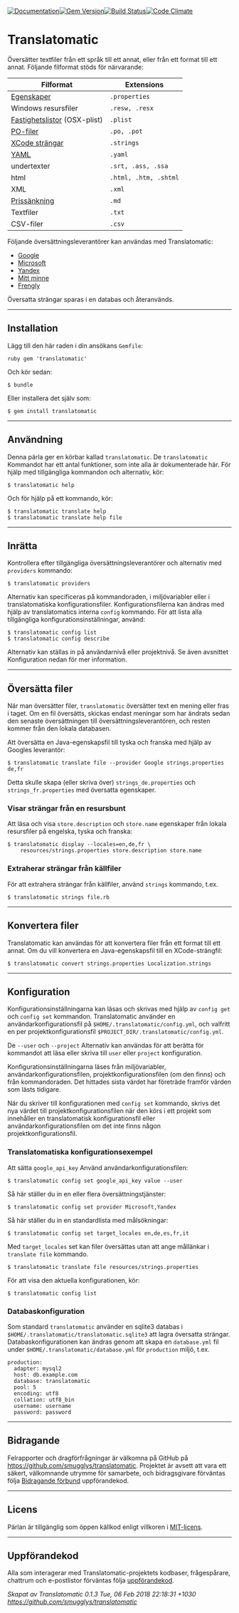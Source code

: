 [![Documentation](http://img.shields.io/badge/yard-docs-blue.svg)](http://www.rubydoc.info/gems/translatomatic)[![Gem Version](https://badge.fury.io/rb/translatomatic.svg)](https://badge.fury.io/rb/translatomatic)[![Build Status](https://travis-ci.org/smugglys/translatomatic.svg?branch=master)](https://travis-ci.org/smugglys/translatomatic)[![Code Climate](https://codeclimate.com/github/smugglys/translatomatic.svg)](https://codeclimate.com/github/smugglys/translatomatic)

# Translatomatic

Översätter textfiler från ett språk till ett annat, eller från ett format till ett annat. Följande filformat stöds för närvarande:

| Filformat | Extensions |
| --- | --- |
| [Egenskaper](https://en.wikipedia.org/wiki/.properties) | `.properties` |
| Windows resursfiler | `.resw, .resx` |
| [Fastighetslistor](https://en.wikipedia.org/wiki/Property_list) (OSX-plist) | `.plist` |
| [PO-filer](https://www.gnu.org/software/gettext/manual/html_node/PO-Files.html) | `.po, .pot` |
| [XCode strängar](https://developer.apple.com/library/content/documentation/Cocoa/Conceptual/LoadingResources/Strings/Strings.html) | `.strings` |
| [YAML](http://yaml.org/) | `.yaml` |
| undertexter | `.srt, .ass, .ssa` |
| html | `.html, .htm, .shtml` |
| XML | `.xml` |
| [Prissänkning](https://en.wikipedia.org/wiki/Markdown) | `.md` |
| Textfiler | `.txt` |
| CSV-filer | `.csv` |

Följande översättningsleverantörer kan användas med Translatomatic:

- [Google](https://cloud.google.com/translate/)
- [Microsoft](https://www.microsoft.com/en-us/translator/translatorapi.aspx)
- [Yandex](https://tech.yandex.com/translate/)
- [Mitt minne](https://mymemory.translated.net/doc/)
- [Frengly](http://www.frengly.com/api)

Översatta strängar sparas i en databas och återanvänds.

* * *

## Installation

Lägg till den här raden i din ansökans `Gemfile`:

`ruby
gem 'translatomatic'
`

Och kör sedan:

    $ bundle

Eller installera det själv som:

    $ gem install translatomatic

* * *

## Användning

Denna pärla ger en körbar kallad `translatomatic`. De `translatomatic` Kommandot har ett antal funktioner, som inte alla är dokumenterade här. För hjälp med tillgängliga kommandon och alternativ, kör:

    $ translatomatic help

Och för hjälp på ett kommando, kör:

    $ translatomatic translate help
    $ translatomatic translate help file

* * *

## Inrätta

Kontrollera efter tillgängliga översättningsleverantörer och alternativ med `providers` kommando:

    $ translatomatic providers

Alternativ kan specificeras på kommandoraden, i miljövariabler eller i translatomatiska konfigurationsfiler. Konfigurationsfilerna kan ändras med hjälp av translatomatics interna `config` kommando. För att lista alla tillgängliga konfigurationsinställningar, använd:

    $ translatomatic config list
    $ translatomatic config describe

Alternativ kan ställas in på användarnivå eller projektnivå. Se även avsnittet Konfiguration nedan för mer information.

* * *

## Översätta filer

När man översätter filer, `translatomatic` översätter text en mening eller fras i taget. Om en fil översätts, skickas endast meningar som har ändrats sedan den senaste översättningen till översättningsleverantören, och resten kommer från den lokala databasen.

Att översätta en Java-egenskapsfil till tyska och franska med hjälp av Googles leverantör:

    $ translatomatic translate file --provider Google strings.properties de,fr

Detta skulle skapa (eller skriva över) `strings_de.properties` och `strings_fr.properties` med översatta egenskaper.

### Visar strängar från en resursbunt

Att läsa och visa `store.description` och `store.name` egenskaper från lokala resursfiler på engelska, tyska och franska:

    $ translatomatic display --locales=en,de,fr \
        resources/strings.properties store.description store.name

### Extraherar strängar från källfiler

För att extrahera strängar från källfiler, använd `strings` kommando, t.ex.

    $ translatomatic strings file.rb

* * *

## Konvertera filer

Translatomatic kan användas för att konvertera filer från ett format till ett annat. Om du vill konvertera en Java-egenskapsfil till en XCode-strängfil:

    $ translatomatic convert strings.properties Localization.strings

* * *

## Konfiguration

Konfigurationsinställningarna kan läsas och skrivas med hjälp av `config get` och `config set` kommandon. Translatomatic använder en användarkonfigurationsfil på `$HOME/.translatomatic/config.yml`, och valfritt en per projektkonfigurationsfil `$PROJECT_DIR/.translatomatic/config.yml`.

De `--user` och `--project` Alternativ kan användas för att berätta för kommandot att läsa eller skriva till `user` eller `project` konfiguration.

Konfigurationsinställningarna läses från miljövariabler, användarkonfigurationsfilen, projektkonfigurationsfilen (om den finns) och från kommandoraden. Det hittades sista värdet har företräde framför värden som lästs tidigare.

När du skriver till konfigurationen med `config set` kommando, skrivs det nya värdet till projektkonfigurationsfilen när den körs i ett projekt som innehåller en translatomatisk konfigurationsfil eller användarkonfigurationsfilen om det inte finns någon projektkonfigurationsfil.

### Translatomatiska konfigurationsexempel

Att sätta `google_api_key` Använd användarkonfigurationsfilen:

    $ translatomatic config set google_api_key value --user

Så här ställer du in en eller flera översättningstjänster:

    $ translatomatic config set provider Microsoft,Yandex

Så här ställer du in en standardlista med målsökningar:

    $ translatomatic config set target_locales en,de,es,fr,it

Med `target_locales` set kan filer översättas utan att ange mållänkar i `translate file` kommando.

    $ translatomatic translate file resources/strings.properties

För att visa den aktuella konfigurationen, kör:

    $ translatomatic config list

### Databaskonfiguration

Som standard `translatomatic` använder en sqlite3 databas i `$HOME/.translatomatic/translatomatic.sqlite3` att lagra översatta strängar. Databaskonfigurationen kan ändras genom att skapa en `database.yml` fil under `$HOME/.translatomatic/database.yml` för `production` miljö, t.ex.

    production:
      adapter: mysql2
      host: db.example.com
      database: translatomatic
      pool: 5
      encoding: utf8
      collation: utf8_bin
      username: username
      password: password

* * *

## Bidragande

Felrapporter och dragförfrågningar är välkomna på GitHub på https://github.com/smugglys/translatomatic. Projektet är avsett att vara ett säkert, välkomnande utrymme för samarbete, och bidragsgivare förväntas följa [Bidragande förbund](http://contributor-covenant.org) uppförandekod.

* * *

## Licens

Pärlan är tillgänglig som öppen källkod enligt villkoren i [MIT-licens](https://opensource.org/licenses/MIT).

* * *

## Uppförandekod

Alla som interagerar med Translatomatic-projektets kodbaser, frågespårare, chattrum och e-postlistor förväntas följa [uppförandekod](https://github.com/smugglys/translatomatic/blob/master/CODE_OF_CONDUCT.md).

_Skapat av Translatomatic 0.1.3 Tue, 06 Feb 2018 22:18:31 +1030 https://github.com/smugglys/translatomatic_
